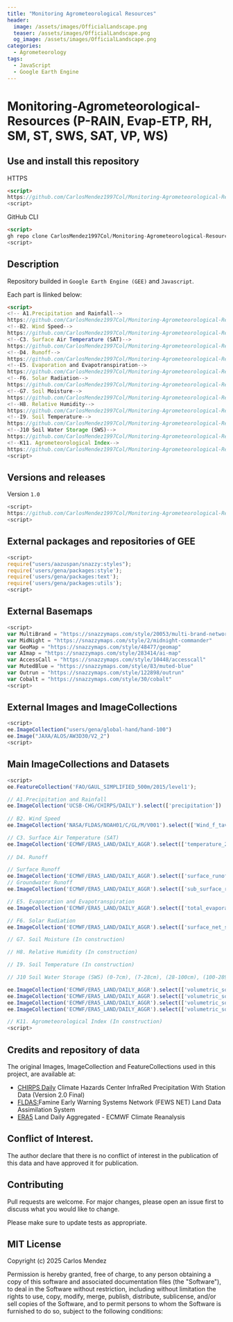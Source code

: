 ```yaml
---
title: "Monitoring Agrometeorological Resources"
header:
  image: /assets/images/OfficialLandscape.png
  teaser: /assets/images/OfficialLandscape.png
  og_image: /assets/images/OfficialLandscape.png
categories:
  - Agrometeorology
tags:
  - JavaScript
  - Google Earth Engine
---
```


# Monitoring-Agrometeorological-Resources (P-RAIN, Evap-ETP, RH, SM, ST, SWS, SAT, VP, WS)

## Use and install this repository

HTTPS
```html
<script>
https://github.com/CarlosMendez1997Col/Monitoring-Agrometeorological-Resources.git
<script>
```

GitHub CLI
```html
<script>
gh repo clone CarlosMendez1997Col/Monitoring-Agrometeorological-Resources
<script>
```

## Description

Repository builded in `Google Earth Engine (GEE)` and `Javascript`.

Each part is llinked below:

```html
<script>
<!-- A1.Precipitation and Rainfall-->
https://github.com/CarlosMendez1997Col/Monitoring-Agrometeorological-Resources/tree/main/A1.%20Precipitation%20and%20Rainfall
<!--B2. Wind Speed-->
https://github.com/CarlosMendez1997Col/Monitoring-Agrometeorological-Resources/tree/main/B2.%20Wind%20Speed
<!--C3. Surface Air Temperature (SAT)-->
https://github.com/CarlosMendez1997Col/Monitoring-Agrometeorological-Resources/tree/main/C3.%20Surface%20Air%20Temperature%20(SAT)
<!--D4. Runoff-->
https://github.com/CarlosMendez1997Col/Monitoring-Agrometeorological-Resources/tree/main/D4.%20Runoff
<!--E5. Evaporation and Evapotranspiration-->
https://github.com/CarlosMendez1997Col/Monitoring-Agrometeorological-Resources/tree/main/E5.%20Evaporation%20and%20Evapotranspiration
<!--F6. Solar Radiation-->
https://github.com/CarlosMendez1997Col/Monitoring-Agrometeorological-Resources/tree/main/F6.%20Solar%20Radiation
<!--G7. Soil Moisture-->
https://github.com/CarlosMendez1997Col/Monitoring-Agrometeorological-Resources/tree/main/G7.%20Soil%20Moisture
<!--H8. Relative Humidity-->
https://github.com/CarlosMendez1997Col/Monitoring-Agrometeorological-Resources/tree/main/H8.%20Relative%20Humidity
<!--I9. Soil Temperature-->
https://github.com/CarlosMendez1997Col/Monitoring-Agrometeorological-Resources/tree/main/I9.%20Soil%20Temperature
<!--J10 Soil Water Storage (SWS)-->
https://github.com/CarlosMendez1997Col/Monitoring-Agrometeorological-Resources/tree/main/J10%20Soil%20Water%20Storage%20(SWS)
<!--K11. Agrometeorological Index-->
https://github.com/CarlosMendez1997Col/Monitoring-Agrometeorological-Resources/tree/main/K11.%20Agrometeorological%20Index
<script>
```
## Versions and releases

Version `1.0`

```JavaScript
<script>
https://github.com/CarlosMendez1997Col/Monitoring-Agrometeorological-Resources/releases
<script>
```
  
## External packages and repositories of GEE

```JavaScript
<script>
require("users/aazuspan/snazzy:styles");
require('users/gena/packages:style');
require('users/gena/packages:text');
require('users/gena/packages:utils');
<script>
```

## External Basemaps

```JavaScript
<script>
var MultiBrand = "https://snazzymaps.com/style/20053/multi-brand-network"
var MidNight = "https://snazzymaps.com/style/2/midnight-commander"
var GeoMap = "https://snazzymaps.com/style/48477/geomap"
var AImap = "https://snazzymaps.com/style/283414/ai-map"
var AccessCall = "https://snazzymaps.com/style/10448/accesscall"
var MutedBlue = "https://snazzymaps.com/style/83/muted-blue"
var Outrun = "https://snazzymaps.com/style/122898/outrun"
var Cobalt = "https://snazzymaps.com/style/30/cobalt"
<script>
```

## External Images and ImageCollections

```JavaScript
<script>
ee.ImageCollection("users/gena/global-hand/hand-100")
ee.Image("JAXA/ALOS/AW3D30/V2_2")
<script>
```

## Main ImageCollections and Datasets

```JavaScript
<script>
ee.FeatureCollection('FAO/GAUL_SIMPLIFIED_500m/2015/level1');

// A1.Precipitation and Rainfall
ee.ImageCollection('UCSB-CHG/CHIRPS/DAILY').select(['precipitation'])
                 
// B2. Wind Speed
ee.ImageCollection('NASA/FLDAS/NOAH01/C/GL/M/V001').select(['Wind_f_tavg'])

// C3. Surface Air Temperature (SAT)
ee.ImageCollection('ECMWF/ERA5_LAND/DAILY_AGGR').select(['temperature_2m'])
                            
// D4. Runoff

// Surface Runoff
ee.ImageCollection('ECMWF/ERA5_LAND/DAILY_AGGR').select(['surface_runoff_sum'])
// Groundwater Runoff
ee.ImageCollection('ECMWF/ERA5_LAND/DAILY_AGGR').select(['sub_surface_runoff_sum'])

// E5. Evaporation and Evapotranspiration
ee.ImageCollection('ECMWF/ERA5_LAND/DAILY_AGGR').select(['total_evaporation_sum'])

// F6. Solar Radiation
ee.ImageCollection('ECMWF/ERA5_LAND/DAILY_AGGR').select(['surface_net_solar_radiation_sum'])

// G7. Soil Moisture (In construction)

// H8. Relative Humidity (In construction)

// I9. Soil Temperature (In construction)

// J10 Soil Water Storage (SWS) (0-7cm), (7-28cm), (28-100cm), (100-289cm)

ee.ImageCollection('ECMWF/ERA5_LAND/DAILY_AGGR').select(['volumetric_soil_water_layer_1'])
ee.ImageCollection('ECMWF/ERA5_LAND/DAILY_AGGR').select(['volumetric_soil_water_layer_2'])
ee.ImageCollection('ECMWF/ERA5_LAND/DAILY_AGGR').select(['volumetric_soil_water_layer_3'])
ee.ImageCollection('ECMWF/ERA5_LAND/DAILY_AGGR').select(['volumetric_soil_water_layer_4'])

// K11. Agrometeorological Index (In construction)
<script>
```


## Credits and repository of data

The original Images, ImageCollection and FeatureCollections used in this project, are available at:

- [CHIRPS Daily](https://developers.google.com/earth-engine/datasets/catalog/UCSB-CHG_CHIRPS_DAILY) Climate Hazards Center InfraRed Precipitation With Station Data (Version 2.0 Final) 
- [FLDAS:](https://developers.google.com/earth-engine/datasets/catalog/NASA_FLDAS_NOAH01_C_GL_M_V001?hl=es-419#description)Famine Early Warning Systems Network (FEWS NET) Land Data Assimilation System
- [ERA5](https://developers.google.com/earth-engine/datasets/catalog/ECMWF_ERA5_LAND_DAILY_AGGR) Land Daily Aggregated - ECMWF Climate Reanalysis

## Conflict of Interest.

The author declare that there is no conflict of interest in the publication of this data and have approved it for publication.

## Contributing

Pull requests are welcome. For major changes, please open an issue first to discuss what you would like to change.

Please make sure to update tests as appropriate. 

## MIT License

Copyright (c) 2025 Carlos Mendez

Permission is hereby granted, free of charge, to any person obtaining a copy of this software and associated documentation files (the "Software"), to deal in the Software without restriction, including without limitation the rights to use, copy, modify, merge, publish, distribute, sublicense, and/or sell copies of the Software, and to permit persons to whom the Software is furnished to do so, subject to the following conditions:

